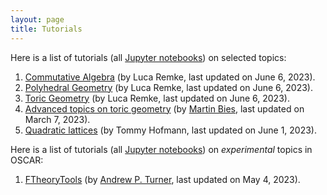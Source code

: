 ```yaml
---
layout: page
title: Tutorials
---
```


Here is a list of tutorials (all [Jupyter notebooks](https://jupyter.org/)) on selected topics:

1. [Commutative Algebra](https://nbviewer.jupyter.org/github/oscar-system/oscar-website/blob/gh-pages/tutorials/CommutativeAlgebraInOSCAR.ipynb) (by Luca Remke, last updated on June 6, 2023).
2. [Polyhedral Geometry](https://nbviewer.jupyter.org/github/oscar-system/oscar-website/blob/gh-pages/tutorials/PolyhedralGeometryInOSCAR.ipynb) (by Luca Remke, last updated on June 6, 2023).
3. [Toric Geometry](https://nbviewer.jupyter.org/github/oscar-system/oscar-website/blob/gh-pages/tutorials/ToricGeometryInOSCAR1.ipynb) (by Luca Remke, last updated on June 6, 2023).
4. [Advanced topics on toric geometry](https://nbviewer.jupyter.org/github/oscar-system/oscar-website/blob/gh-pages/tutorials/ToricGeometryInOSCAR.ipynb) (by [Martin Bies](https://martinbies.github.io/), last updated on March 7, 2023).
5. [Quadratic lattices](https://nbviewer.org/github/thofma/HeckeTutorials.jl/blob/master/quadratic_forms.ipynb) (by Tommy Hofmann, last updated on June 1, 2023).

Here is a list of tutorials (all [Jupyter notebooks](https://jupyter.org/)) on *experimental* topics in OSCAR:

1. [FTheoryTools](https://nbviewer.jupyter.org/github/oscar-system/oscar-website/blob/gh-pages/tutorials/FTheoryToolsInOSCAR.ipynb) (by [Andrew P. Turner](https://apturner.net/), last updated on May 4, 2023).
